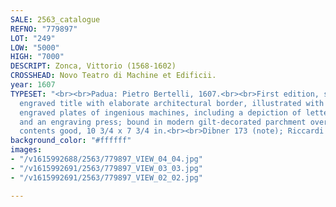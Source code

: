 ```yaml
---
SALE: 2563_catalogue
REFNO: "779897"
LOT: "249"
LOW: "5000"
HIGH: "7000"
DESCRIPT: Zonca, Vittorio (1568-1602)
CROSSHEAD: Novo Teatro di Machine et Edificii.
year: 1607
TYPESET: "<br><br>Padua: Pietro Bertelli, 1607.<br><br>First edition, small folio,
  engraved title with elaborate architectural border, illustrated with forty-two full-paged
  engraved plates of ingenious machines, including a depiction of letterpress printing,
  and an engraving press; bound in modern gilt-decorated parchment over stiff boards,
  contents good, 10 3/4 x 7 3/4 in.<br><br>Dibner 173 (note); Riccardi II, 668-669."
background_color: "#ffffff"
images:
- "/v1615992688/2563/779897_VIEW_04_04.jpg"
- "/v1615992691/2563/779897_VIEW_03_03.jpg"
- "/v1615992691/2563/779897_VIEW_02_02.jpg"

---
```

